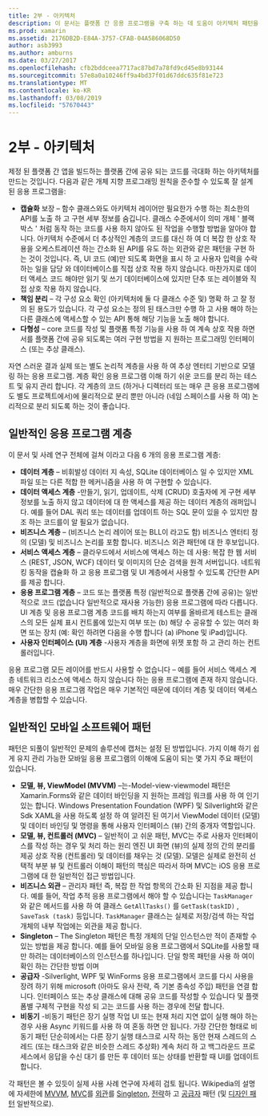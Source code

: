 ```yaml
---
title: 2부 - 아키텍처
description: 이 문서는 플랫폼 간 응용 프로그램을 구축 하는 데 도움이 아키텍처 패턴을 설명 합니다. 일반적인 응용 프로그램 계층 (데이터 계층, 데이터 액세스 계층 등) 및 일반적인 모바일 소프트웨어 패턴 (MVVM, MVC, 등)에 대해 설명
ms.prod: xamarin
ms.assetid: 2176DB2D-E84A-3757-CFAB-04A586068D50
author: asb3993
ms.author: amburns
ms.date: 03/27/2017
ms.openlocfilehash: cfb2bddceea7717ac87bd7a78fd9cd45e8b93144
ms.sourcegitcommit: 57e8a0a10246ff9a4bd37f01d67ddc635f81e723
ms.translationtype: MT
ms.contentlocale: ko-KR
ms.lasthandoff: 03/08/2019
ms.locfileid: "57670443"
---
```

# <a name="part-2---architecture"></a>2부 - 아키텍처

제정 된 플랫폼 간 앱을 빌드하는 플랫폼 간에 공유 되는 코드를 극대화 하는 아키텍처를 만드는 것입니다. 다음과 같은 개체 지향 프로그래밍 원칙을 준수할 수 있도록 잘 설계 된 응용 프로그램을:

-   **캡슐화** 보장 – 함수 클래스와도 아키텍처 레이어만 필요한가 수행 하는 최소한의 API를 노출 하 고 구현 세부 정보를 숨깁니다. 클래스 수준에서이 의미 개체 ' 블랙 박스 ' 처럼 동작 하는 코드를 사용 하지 않아도 된 작업을 수행할 방법을 알아야 합니다. 아키텍처 수준에서 더 추상적인 계층의 코드를 대신 하 여 더 복잡 한 상호 작용을 오케스트레이션 하는 간소화 된 API를 유도 하는 외관와 같은 패턴을 구현 하는 것이 것입니다. 즉, UI 코드 (예)만 되도록 화면을 표시 하 고 사용자 입력을 수락 하는 일을 담당 와 데이터베이스를 직접 상호 작용 하지 않습니다. 마찬가지로 데이터 액세스 코드 해야만 읽기 및 쓰기 데이터베이스에 있지만 단추 또는 레이블와 직접 상호 작용 하지 않습니다.
-   **책임 분리** – 각 구성 요소 확인 (아키텍처에 둘 다 클래스 수준 및) 명확 하 고 잘 정의 된 용도가 있습니다. 각 구성 요소는 정의 된 태스크만 수행 하 고 사용 해야 하는 다른 클래스에 액세스할 수 있는 API 통해 해당 기능을 노출 해야 합니다.
-   **다형성** – core 코드를 작성 및 플랫폼 특정 기능을 사용 하 여 계속 상호 작용 하면서를 플랫폼 간에 공유 되도록는 여러 구현 방법을 지 원하는 프로그래밍 인터페이스 (또는 추상 클래스).


자연 스러운 결과 실제 또는 별도 논리적 계층을 사용 하 여 추상 엔터티 기반으로 모델링 하는 응용 프로그램. 계층 확인 응용 프로그램 이해 하기 쉬운 코드를 분리 하는 테스트 및 유지 관리 합니다. 각 계층의 코드 (하거나 디렉터리 또는 매우 큰 응용 프로그램에도 별도 프로젝트에서)에 물리적으로 분리 뿐만 아니라 (네임 스페이스를 사용 하 여) 논리적으로 분리 되도록 하는 것이 좋습니다.

 <a name="Typical_Application_Layers" />


## <a name="typical-application-layers"></a>일반적인 응용 프로그램 계층

이 문서 및 사례 연구 전체에 걸쳐 이라고 다음 6 개의 응용 프로그램 계층:

-   **데이터 계층** – 비휘발성 데이터 지 속성, SQLite 데이터베이스 일 수 있지만 XML 파일 또는 다른 적합 한 메커니즘을 사용 하 여 구현할 수 있습니다.
-   **데이터 액세스 계층** -만들기, 읽기, 업데이트, 삭제 (CRUD) 호출자에 게 구현 세부 정보를 노출 하지 않고 데이터에 대 한 액세스를 제공 하는 데이터 계층의 래퍼입니다. 예를 들어 DAL 쿼리 또는 데이터를 업데이트 하는 SQL 문이 있을 수 있지만 참조 하는 코드를이 알 필요가 없습니다.
-   **비즈니스 계층** – (비즈니스 논리 레이어 또는 BLL이 라고도 함) 비즈니스 엔터티 정의 (모델) 및 비즈니스 논리를 포함 합니다. 비즈니스 외관 패턴에 대 한 후보입니다.
-   **서비스 액세스 계층** – 클라우드에서 서비스에 액세스 하는 데 사용: 복잡 한 웹 서비스 (REST, JSON, WCF) 데이터 및 이미지의 단순 검색을 원격 서버입니다. 네트워킹 동작을 캡슐화 하 고 응용 프로그램 및 UI 계층에서 사용할 수 있도록 간단한 API를 제공 합니다.
-   **응용 프로그램 계층** – 코드 또는 플랫폼 특정 (일반적으로 플랫폼 간에 공유)는 일반적으로 코드 (없습니다 일반적으로 재사용 가능한) 응용 프로그램에 따라 다릅니다. UI 계층 및 응용 프로그램 계층 코드를 배치 하는지 여부를 올바르게 테스트는 클래스의 모든 실제 표시 컨트롤에 있는지 여부 또는 (b) 해당 수 공유할 수 있는 여러 화면 또는 장치 (예: 확인 하려면 다음을 수행 합니다 (a) iPhone 및 iPad)입니다.
-   **사용자 인터페이스 (UI) 계층** -사용자 계층을 화면에 위젯 포함 하 고 관리 하는 컨트롤러입니다.


응용 프로그램 모든 레이어를 반드시 사용할 수 없습니다 – 예를 들어 서비스 액세스 계층 네트워크 리소스에 액세스 하지 않습니다 하는 응용 프로그램에 존재 하지 않습니다. 매우 간단한 응용 프로그램 작업은 매우 기본적인 때문에 데이터 계층 및 데이터 액세스 계층을 병합할 수 있습니다.

 <a name="Common_Mobile_Software_Patterns" />


## <a name="common-mobile-software-patterns"></a>일반적인 모바일 소프트웨어 패턴

패턴은 되풀이 일반적인 문제의 솔루션에 캡처는 설정 된 방법입니다. 가지 이해 하기 쉽게 유지 관리 가능한 모바일 응용 프로그램의 이해에 도움이 되는 몇 가지 주요 패턴이 있습니다.

-   **모델, 뷰, ViewModel (MVVM)** –는-Model-view-viewmodel 패턴은 Xamarin.Forms와 같은 데이터 바인딩을 지 원하는 프레임 워크를 사용 하 여 인기 있는 합니다. Windows Presentation Foundation (WPF) 및 Silverlight와 같은 Sdk XAML을 사용 하도록 설정 하 여 알려진 된 여기서 ViewModel 데이터 (모델) 및 데이터 바인딩 및 명령을 통해 사용자 인터페이스 (뷰) 간의 중개자 역할입니다.
-   **모델, 뷰, 컨트롤러 (MVC)** – 일반적이 고 쉬운 패턴, MVC는 주로 사용자 인터페이스를 작성 하는 경우 및 처리 하는 원리 엔진 UI 화면 (뷰)의 실제 정의 간의 분리를 제공 상호 작용 (컨트롤러) 및 데이터를 채우는 것 (모델). 모델은 실제로 완전히 선택적 부분 뷰 및 컨트롤러 이해이 패턴의 핵심은 따라서 하며 MVC는 iOS 응용 프로그램에 대 한 일반적인 접근 방법입니다.
-   **비즈니스 외관** – 관리자 패턴 즉, 복잡 한 작업 항목의 간소화 된 지점을 제공 합니다. 예를 들어, 작업 추적 응용 프로그램에서 해야 할 수 있습니다는 `TaskManager` 와 같은 메서드를 사용 하 여 클래스 `GetAllTasks()` 를 `GetTask(taskID)` , `SaveTask (task)` 등입니다. `TaskManager` 클래스는 실제로 저장/검색 하는 작업 개체의 내부 작업에는 외관을 제공 합니다.
-   **Singleton** – The Singleton 패턴은 특정 개체의 단일 인스턴스만 적이 존재할 수 있는 방법을 제공 합니다. 예를 들어 모바일 응용 프로그램에서 SQLite를 사용할 때만 하려는 데이터베이스의 인스턴스를 하나입니다. 단일 항목 패턴을 사용 하 여이 확인 하는 간단한 방법 이며
-   **공급자** -Silverlight, WPF 및 WinForms 응용 프로그램에서 코드를 다시 사용을 장려 하기 위해 microsoft (아마도 유사 전략, 즉 기본 종속성 주입) 패턴을 연결 합니다. 인터페이스 또는 추상 클래스에 대해 공유 코드를 작성할 수 있습니다 및 플랫폼별 구체적 구현을 작성 되 고는 코드를 사용 하는 경우에 전달 합니다.
-   **비동기** -비동기 패턴은 장기 실행 작업 UI 또는 현재 처리 지연 없이 실행 해야 하는 경우 사용 Async 키워드를 사용 하 여 혼동 하면 안 됩니다. 가장 간단한 형태로 비동기 패턴 단순히에서는 다른 장기 실행 태스크로 시작 하는 동안 현재 스레드의 스레드 (또는 태스크와 같은 비슷한 스레드 추상화) 계속 처리 하 고 백그라운드 프로세스에서 응답을 수신 대기 를 만든 후 데이터 또는 상태를 반환할 때 UI를 업데이트 합니다.


각 패턴은 볼 수 있듯이 실제 사용 사례 연구에 자세히 검토 됩니다. Wikipedia의 설명에 자세한에 [MVVM](https://en.wikipedia.org/wiki/Model–view–viewmodel), [MVC](https://en.wikipedia.org/wiki/Model–view–controller)를 [외관](https://en.wikipedia.org/wiki/Facade_pattern)를 [Singleton](https://en.wikipedia.org/wiki/Singleton_pattern), [전략](https://en.wikipedia.org/wiki/Strategy_pattern)하 고 [공급자](https://en.wikipedia.org/wiki/Provider_model) 패턴 (및 [디자인 패턴](https://en.wikipedia.org/wiki/Design_Patterns) 일반적으로).
